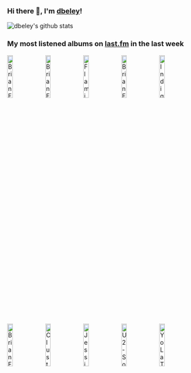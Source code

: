 ### Hi there 👋, I'm [dbeley](https://dbeley.ovh/en)!

![dbeley's github stats](https://github-readme-stats.vercel.app/api?username=dbeley)

### My most listened albums on [last.fm](https://www.last.fm/user/d_beley) in the last week

[<img src='https://lastfm.freetls.fastly.net/i/u/300x300/2817f7a3df4f3497287d7e577154fea1.jpg' width='16%' height='16%' alt='Brian Eno - Another Day on Earth'>](https://www.last.fm/music/brian%2beno/another%2bday%2bon%2bearth)&nbsp;
[<img src='https://lastfm.freetls.fastly.net/i/u/300x300/caebcd27d5004bd8b44e462feb414803.png' width='16%' height='16%' alt='Brian Eno - Music for Films'>](https://www.last.fm/music/brian%2beno/music%2bfor%2bfilms)&nbsp;
[<img src='https://lastfm.freetls.fastly.net/i/u/300x300/2f4d9da137db782c7a17f5270d6493fc.jpg' width='16%' height='16%' alt='Flamin’ Groovies - Teenage Head'>](https://www.last.fm/music/flamin%25e2%2580%2599%2bgroovies/teenage%2bhead)&nbsp;
[<img src='https://lastfm.freetls.fastly.net/i/u/300x300/918055ba2eb81528f93a8924dbab88f8.jpg' width='16%' height='16%' alt='Brian Eno - Another Green World'>](https://www.last.fm/music/brian%2beno/another%2bgreen%2bworld)&nbsp;
[<img src='https://lastfm.freetls.fastly.net/i/u/300x300/468c548a89ad939207a1492ea8731faf.jpg' width='16%' height='16%' alt='Indigo De Souza - All of This Will End'>](https://www.last.fm/music/indigo%2bde%2bsouza/all%2bof%2bthis%2bwill%2bend)&nbsp;
<br>
[<img src='https://lastfm.freetls.fastly.net/i/u/300x300/3169d4d7ca95457ab3c52dee4fb5447b.png' width='16%' height='16%' alt='Brian Eno - Before and After Science'>](https://www.last.fm/music/brian%2beno/before%2band%2bafter%2bscience)&nbsp;
[<img src='https://lastfm.freetls.fastly.net/i/u/300x300/c1611a1e190abfb9bc7cb5dacaaf8ce6.jpg' width='16%' height='16%' alt='Cluster - Zuckerzeit'>](https://www.last.fm/music/cluster/zuckerzeit)&nbsp;
[<img src='https://lastfm.freetls.fastly.net/i/u/300x300/2cb92806ea630ccaf0a713808a20bc4e.jpg' width='16%' height='16%' alt='Jessie Ware - That! Feels Good!'>](https://www.last.fm/music/jessie%2bware/that%2521%2bfeels%2bgood%2521)&nbsp;
[<img src='https://lastfm.freetls.fastly.net/i/u/300x300/780eea351fa34071c082f4eb3db4c3ac.png' width='16%' height='16%' alt='U2 - Songs of Innocence'>](https://www.last.fm/music/u2/songs%2bof%2binnocence)&nbsp;
[<img src='https://lastfm.freetls.fastly.net/i/u/300x300/82c49245effe3a22aa6807335ccab870.jpg' width='16%' height='16%' alt='Yo La Tengo - This Stupid World'>](https://www.last.fm/music/yo%2bla%2btengo/this%2bstupid%2bworld)&nbsp;
<br>
